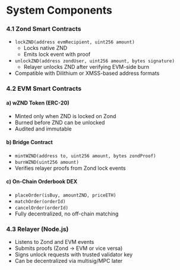 # System Components

### 4.1 Zond Smart Contracts

- `lockZND(address evmRecipient, uint256 amount)`
  - Locks native ZND
  - Emits lock event with proof
- `unlockZND(address zondUser, uint256 amount, bytes signature)`
  - Relayer unlocks ZND after verifying EVM-side burn
- Compatible with Dilithium or XMSS-based address formats

### 4.2 EVM Smart Contracts

#### a) wZND Token (ERC-20)
- Minted only when ZND is locked on Zond
- Burned before ZND can be unlocked
- Audited and immutable

#### b) Bridge Contract
- `mintWZND(address to, uint256 amount, bytes zondProof)`
- `burnWZND(uint256 amount)`
- Verifies relayer proofs from Zond lock events

#### c) On-Chain Orderbook DEX
- `placeOrder(isBuy, amountZND, priceETH)`
- `matchOrder(orderId)`
- `cancelOrder(orderId)`
- Fully decentralized, no off-chain matching

### 4.3 Relayer (Node.js)

- Listens to Zond and EVM events
- Submits proofs (Zond → EVM or vice versa)
- Signs unlock requests with trusted validator key
- Can be decentralized via multisig/MPC later